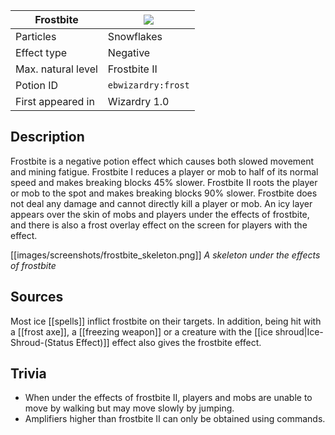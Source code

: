 | Frostbite | ![](https://github.com/Electroblob77/Wizardry/blob/1.12.2/src/main/resources/assets/ebwizardry/textures/gui/potion_icon_frost.png) |
| --- | --- |
| Particles | Snowflakes |
| Effect type | Negative |
| Max. natural level | Frostbite II |
| Potion ID | `ebwizardry:frost` |
| First appeared in | Wizardry 1.0 |

## Description
Frostbite is a negative potion effect which causes both slowed movement and mining fatigue. Frostbite I reduces a player or mob to half of its normal speed and makes breaking blocks 45% slower. Frostbite II roots the player or mob to the spot and makes breaking blocks 90% slower. Frostbite does not deal any damage and cannot directly kill a player or mob. An icy layer appears over the skin of mobs and players under the effects of frostbite, and there is also a frost overlay effect on the screen for players with the effect.

[[images/screenshots/frostbite_skeleton.png]]
_A skeleton under the effects of frostbite_

## Sources
Most ice [[spells]] inflict frostbite on their targets. In addition, being hit with a [[frost axe]], a [[freezing weapon]] or a creature with the [[ice shroud|Ice-Shroud-(Status Effect)]] effect also gives the frostbite effect.

## Trivia
- When under the effects of frostbite II, players and mobs are unable to move by walking but may move slowly by jumping.
- Amplifiers higher than frostbite II can only be obtained using commands.